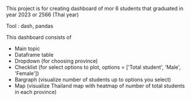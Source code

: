 This project is for creating dashboard of mor 6 students that graduated in year 2023 or 2566 (Thai year)

Tool : dash, pandas

This dashboard consists of 
- Main topic
- Dataframe table
- Dropdown (for choosing province)
- Checklist (for select options to plot, options = ['Total student', 'Male', 'Female'])
- Bargraph (visualize number of students up to options you select)
- Map (visualize Thailand map with heatmap of number of total students in each province)